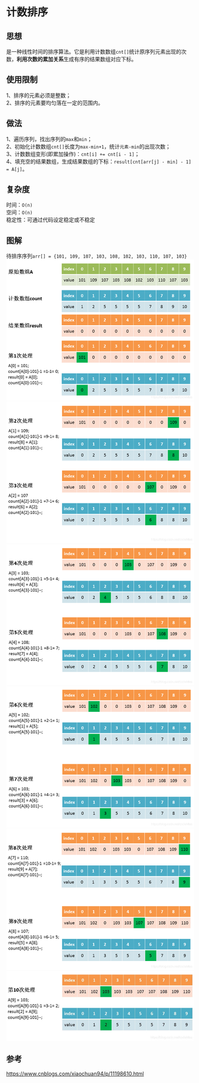 # 计数排序
## 思想
是一种线性时间的排序算法。它是利用计数数组`cnt[]`统计原序列元素出现的次数，<b>利用次数的累加关系</b>生成有序的结果数组对应下标。

## 使用限制
1、排序的元素必须是整数；<br>
2、排序的元素要均匀落在一定的范围内。<br>

## 做法
1、遍历序列，找出序列的`max`和`min`；<br>
2、初始化计数数组`cnt[]`长度为`max-min+1`，统计`元素-min`的出现次数；<br>
3、计数数组变形(即累加操作)：`cnt[i] += cnt[i - 1]`；<br>
4、填充空的结果数组，生成结果数组的下标：`result[cnt[arr[j] - min] - 1] = A[j]`。<br>

## 复杂度
时间：`O(n)`<br>
空间：`O(n)`<br>
稳定性：可通过代码设定稳定或不稳定<br>

## 图解
待排序序列`arr[] = {101, 109, 107, 103, 108, 102, 103, 110, 107, 103}`<br>
<img src="../figures/count_sort_0.png"/>
<img src="../figures/count_sort_1.png"/>
<img src="../figures/count_sort_2.png"/>
<img src="../figures/count_sort_3.png"/>
<img src="../figures/count_sort_4.png"/>
<img src="../figures/count_sort_5.jpg"/>

## 参考
https://www.cnblogs.com/xiaochuan94/p/11198610.html